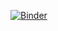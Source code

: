 [![Binder](https://mybinder.org/badge.svg)](https://mybinder.org/v2/gh/AuthorCarpentry/R-Binder/master?urlpath=rstudio)
